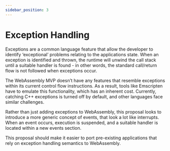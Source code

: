 ```yaml
---
sidebar_position: 3
---
```


# Exception Handling

Exceptions are a common language feature that allow the developer to identify ‘exceptional’ problems relating to the applications state. When an exception is identified and thrown, the runtime will unwind the call stack until a suitable handler is found - in other words, the standard call/return flow is not followed when exceptions occur.

The WebAssembly MVP doesn’t have any features that resemble exceptions within its current control flow instructions. As a result, tools like Emscripten have to emulate this functionality, which has an inherent cost. Currently, catching C++ exceptions is turned off by default, and other languages face similar challenges.

Rather than just adding exceptions to WebAssembly, this proposal looks to introduce a more generic concept of events, that look a lot like interrupts. When an event occurs, execution is suspended, and a suitable handler is located within a new events section.

This proposal should make it easier to port pre-existing applications that rely on exception handling semantics to WebAssembly.